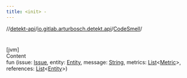```yaml
---
title: <init> -
---
```

//[detekt-api](../../index.md)/[io.gitlab.arturbosch.detekt.api](../index.md)/[CodeSmell](index.md)/[<init>](-init-.md)



# <init>  
[jvm]  
Content  
fun [<init>](-init-.md)(issue: [Issue](../-issue/index.md), entity: [Entity](../-entity/index.md), message: [String](https://kotlinlang.org/api/latest/jvm/stdlib/kotlin/-string/index.html), metrics: [List](https://kotlinlang.org/api/latest/jvm/stdlib/kotlin.collections/-list/index.html)<[Metric](../-metric/index.md)>, references: [List](https://kotlinlang.org/api/latest/jvm/stdlib/kotlin.collections/-list/index.html)<[Entity](../-entity/index.md)>)  



